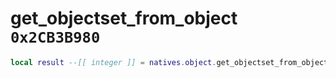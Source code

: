 # get_objectset_from_object `0x2CB3B980`

```lua
local result --[[ integer ]] = natives.object.get_objectset_from_object(_unk0 --[[ integer ]])
```
